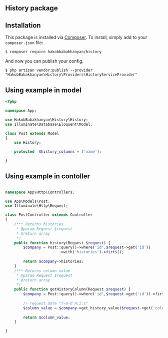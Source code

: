 ## History package



## Installation

This package is installed via [Composer](http://getcomposer.org/). To install, simply add to your `composer.json` file:

```
$ composer require hakobbabakhanyan/history
```

And now you can publish your config.

```
$ php artisan vendor:publish --provider "HakobBabakhanyan\History\Providers\HistoryServiceProvider"
```

## Using example in model

```php
<?php

namespace App;

use HakobBabakhanyan\History\History;
use Illuminate\Database\Eloquent\Model;

class Post extends Model
{
    use History;

    protected  $history_columns = ['name'];

}
```
## Using example in contoller 

```php

namespace App\Http\Controllers;

use App\Models\Post;
use Illuminate\Http\Request;

class PostController extends Controller
{
    /*** Returns histories
     * @param Request $request
     * @return array
     */
    public function history(Request $request) {
        $company = Post::query()->where('id',$request->get('id'))
                        ->with('histories')->firts();
        
        return $company->histories;
    }
    /*** Returns column value
     * @param Request $request
     * @return array
     */
    public function getHistoryColumn(Request $request) {
        $company = Post::query()->where('id',$request->get('id'))->firts();
        
        // request date "Y-m-d H:i:s"
        $column_value = $company->get_history_value($request->get('column'), $request->get('date'));
        
        return $column_value;
    }

}



```
